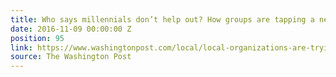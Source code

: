 ```yaml
---
title: Who says millennials don’t help out? How groups are tapping a new wave of volunteers.
date: 2016-11-09 00:00:00 Z
position: 95
link: https://www.washingtonpost.com/local/local-organizations-are-trying-to-attract-more-millennials-as-volunteers/2016/11/08/dd16c85c-946a-11e6-bb29-bf2701dbe0a3_story.html#Nov9
source: The Washington Post
---
```


